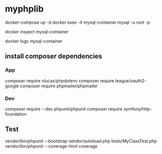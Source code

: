 # myphplib

docker-compose up -d
docker exec -it mysql-container mysql -u root -p

docker inspect mysql-container 

docker logs mysql-container   

## install composer dependencies
### App
composer require vlucas/phpdotenv
composer require league/oauth2-google
composer require phpmailer/phpmailer
### Dev 
composer require --dev phpunit/phpunit
composer require symfony/http-foundation

## Test
vendor/bin/phpunit --bootstrap vendor/autoload.php tests/MyClassTest.php
vendor/bin/phpunit --coverage-html coverage